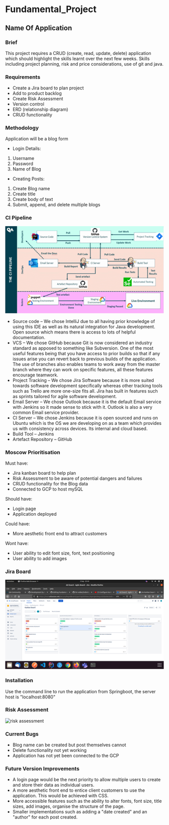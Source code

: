 # Fundamental_Project

## Name Of Application

### Brief

This project requires a CRUD (create, read, update, delete) application which should highlight the skills learnt over the next few weeks. Skills including project planning, risk and price considerations, use of git and java.

### Requirements

* Create a Jira board to plan project 
* Add to product backlog
* Create Risk Assessment 
* Version control
* ERD (relationship diagram)
* CRUD functionality 


### Methodology

Application will be a blog form

* Login Details:
 1. Username
 2. Password
 3. Name of Blog
 
 
* Creating Posts:
 1. Create Blog name
 2. Create title
 3. Create body of text
 4. Submit, append, and delete multiple blogs
  
### CI Pipeline
![CI Pipeline](https://github.com/makhdoomshabir/Fundamental_Project/blob/master/CI_Pipeline(1)image.gif)

* Source code – We chose IntelliJ due to all having prior knowledge of using this IDE as well as its natural integration for Java development. Open source which means there is access to lots of helpful documentation.
* VCS – We chose GitHub because Git is now considered an industry standard as apposed to something like Subversion. One of the most useful features being that you have access to prior builds so that if any issues arise you can revert back to previous builds of the application. The use of branches also enables teams to work away from the master branch where they can work on specific features, all these features encourage teamwork. 
* Project Tracking – We chose Jira Software because it is more suited towards software development specifically whereas other tracking tools such as Trello are more one-size fits all. Jira has built in features such as sprints tailored for agile software development.
* Email Server – We chose Outlook because it is the default Email service with Jenkins so it made sense to stick with it. Outlook is also a very common Email service provider.
* CI Server – We chose Jenkins because it is open sourced and runs on Ubuntu which is the OS we are developing on as a team which provides us with consistency across devices. Its internal and cloud based. 
* Build Tool – Jenkins
* Artefact Repository – GitHub

### Moscow Prioritisation 

Must have:
* Jira kanban board to help plan
* Risk Assessment to be aware of potential dangers and failures
* CRUD functionality for the Blog data
* Connected to GCP to host mySQL

Should have:
* Login page 
* Application deployed

Could have:
* More aesthetic front end to attract customers

Wont have:
* User ability to edit font size, font, text positioning
* User ability to add images


### Jira Board
![jira board](https://github.com/makhdoomshabir/Fundamental_Project/blob/master/Screenshot%20from%202020-09-03%2023-42-37.png)

### Installation
Use the command line to run the application from Springboot, the server host is "localhost:8080"

### Risk Assessment

![risk assessment](https://github.com/makhdoomshabir/Funda)

### Current Bugs

* Blog name can be created but post themselves cannot
* Delete functionality not yet working 
* Application has not yet been connected to the GCP

### Future Version Improvements 

* A login page would be the next priority to allow multiple users to create and store their data as individual users. 
* A more aesthetic front end to entice client customers to use the application. This would be achieved with CSS.
* More accessible features such as the ability to alter fonts, font size, title sizes, add images, organise the structure of the page.
* Smaller implementations such as adding a "date created" and an "author" for each post created.
